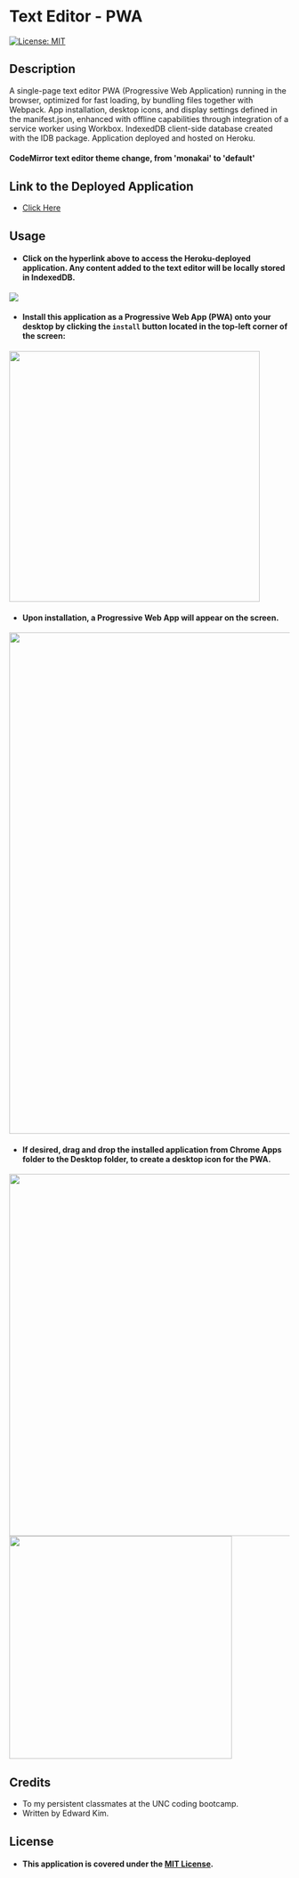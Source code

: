 # Text Editor - PWA
[![License: MIT](https://img.shields.io/badge/License-MIT-yellow.svg)](https://opensource.org/licenses/MIT)

## Description
A single-page text editor PWA (Progressive Web Application) running in the browser, optimized for fast loading, by bundling files together with Webpack. App installation, desktop icons, and display settings defined in the manifest.json, enhanced with offline capabilities through integration of a service worker using Workbox. IndexedDB client-side database created with the IDB package. Application deployed and hosted on Heroku.
#### CodeMirror text editor theme change, from 'monakai' to 'default'
 
## Link to the Deployed Application
* [Click Here](https://eddyk15501-text-editor-pwa-5351c1a7bdca.herokuapp.com/)

## Usage
* #### Click on the hyperlink above to access the Heroku-deployed application. Any content added to the text editor will be locally stored in IndexedDB.

<img src="https://user-images.githubusercontent.com/88423414/274439993-274f1f45-ab61-44dc-9a7f-bbc9b6c346d6.png" />

* #### Install this application as a Progressive Web App (PWA) onto your desktop by clicking the `install` button located in the top-left corner of the screen:

<img width="450px" src="https://user-images.githubusercontent.com/88423414/274441354-ca6e5e92-6c22-4e37-a65d-339e07be3abd.png" />

* #### Upon installation, a Progressive Web App will appear on the screen.

<img width="900px" src="https://user-images.githubusercontent.com/88423414/274442948-09e13ee9-695e-4822-88e6-0a60f2c8771a.png" />

* #### If desired, drag and drop the installed application from Chrome Apps folder to the Desktop folder, to create a desktop icon for the PWA.

<img width="650px" src="https://user-images.githubusercontent.com/88423414/274442411-154d9b2e-b051-43f4-81af-b142b8bd4372.png" />

<img width="400px" src="https://user-images.githubusercontent.com/88423414/274442422-bbe36193-8296-48d6-9715-b0e105574946.png" />

## Credits
* To my persistent classmates at the UNC coding bootcamp.
* Written by Edward Kim.

## License
* #### This application is covered under the [MIT License](./LICENSE).
